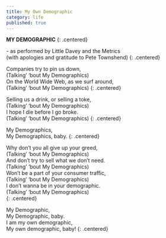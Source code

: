 ```yaml
---
title: My Own Demographic
category: life
published: true
---
```


**MY DEMOGRAPHIC**
{: .centered} 

\- as performed by Little Davey and the Metrics  
(with apologies and gratitude to Pete Townshend)
{: .centered}

Companies try to pin us down,  
(Talking’ ‘bout My Demographics)  
On the World Wide Web, as we surf around,  
(Talking’ ‘bout My Demographics)
{: .centered}

Selling us a drink, or selling a toke,  
(Talking’ ‘bout My Demographics)  
I hope I die before I go broke.  
(Talking’ ‘bout My Demographics)
{: .centered}

My Demographics,  
My Demographics, baby.
{: .centered}

Why don’t you all give up your greed,  
(Talking’ ‘bout My Demographics)  
And don’t try to sell what we don’t need.  
(Talking’ ‘bout My Demographics)  
Won’t be a part of your consumer traffic,  
(Talking’ ‘bout My Demographics)  
I don’t wanna be in your demographic.  
(Talking’ ‘bout My Demographics)  
{: .centered}

My Demographic,  
My Demographic, baby.  
I am my own demographic,  
My own demographic, baby!
{: .centered}
